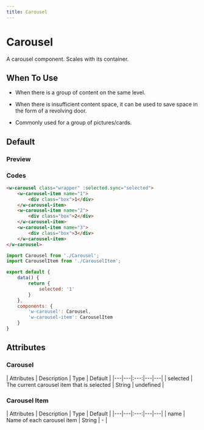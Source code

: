 ```yaml
---
title: Carousel 
---
```


# Carousel 

A carousel component. Scales with its container.

## When To Use

- When there is a group of content on the same level.

- When there is insufficient content space, it can be used to save space in the form of a revolving door.

- Commonly used for a group of pictures/cards.

## Default

### Preview
<ClientOnly>
  <carousel-default></carousel-default>
</ClientOnly>

### Codes
```html
<w-carousel class="wrapper" :selected.sync="selected">
    <w-carousel-item name="1">
        <div class="box">1</div>
    </w-carousel-item>
    <w-carousel-item name="2">
        <div class="box">2</div>
    </w-carousel-item>
    <w-carousel-item name="3">
        <div class="box">3</div>
    </w-carousel-item>
</w-carousel>
```

```javascript
import Carousel from './Carousel';
import CarouselItem from './CarouselItem';

export default {
    data() {
        return {
            selected: '1'
        }
    },
    components: {
        'w-carousel': Carousel,
        'w-carousel-item': CarouselItem
    }
}
```

## Attributes

### Carousel

| Attributes | Description | Type | Default |
|---|---|:---:|---|---|
| selected | The current carousel item that is selected | String | undefined |

### Carousel Item

| Attributes | Description | Type | Default |
|---|---|:---:|---|---|
| name | Name of each carousel item | String | - |

